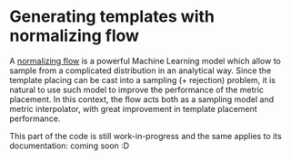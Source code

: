Generating templates with normalizing flow
==========================================

A [normalizing flow](https://arxiv.org/abs/1912.02762) is a powerful Machine Learning model which allow to sample from a complicated distribution in an analytical way. Since the template placing can be cast into a sampling (+ rejection) problem, it is natural to use such model to improve the performance of the metric placement.
In this context, the flow acts both as a sampling model and metric interpolator, with great improvement in template placement performance.

This part of the code is still work-in-progress and the same applies to its documentation: coming soon :D

